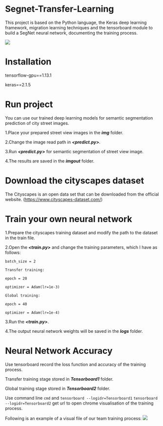 # Segnet-Transfer-Learning
This project is based on the Python language, the Keras deep learning framework, migration learning techniques and the tensorboard module to build a SegNet neural network, documenting the training process.

![](http://r.photo.store.qq.com/psc?/V51wK6B50SnpHF0Ql90V120XkX2YMvAu/TmEUgtj9EK6.7V8ajmQrEJ9AjC6X2pH4kgCjg9q34.uUJ5OfEqUmMCBS.*keM*QqiKWPFMLk1y6SUMjCfBhwyGlcVkXGg0KyJ1z27KR5kDw!/r "")

# Installation
tensorflow-gpu==1.13.1

keras==2.1.5

# Run project
You can use our trained deep learning models for semantic segmentation prediction of city street images.

1.Place your prepared street view images in the ***img*** folder.

2.Change the image read path in ***<predict.py>***.

3.Run ***<predict.py>*** for semantic segmentation of street view image.

4.The results are saved in the ***imgout*** folder.

# Download the cityscapes dataset
The Cityscapes is an open data set that can be downloaded from the official website.
(https://www.cityscapes-dataset.com/)

# Train your own neural network

1.Prepare the cityscapes training dataset and modify the path to the dataset in the train file.

2.Open the ***<train.py>*** and change the training parameters, which I have as follows:

```
batch_size = 2

Transfer training:

epoch = 20

optimizer = Adam(lr=1e-3)

Global training:

epoch = 40

optimizer = Adam(lr=1e-4)
```

3.Run the ***<train.py>***.

4.The output neural network weights will be saved in the ***logs*** folder.

# Neural Network Accuracy

Use tensorboard record the loss function and accuracy of the training process.

Transfer training stage stored in ***Tensorboard1*** folder.

Global training stage stored in ***Tensorboard2*** folder.

Use command line ```cmd``` and ```tensorboard --logidr=Tensorboard1``` ```tensorboard --logidr=Tensorboard2``` get url to open chrome visualisation of the training process.

Following is an example of a visual file of our team training process:
![](url'')
